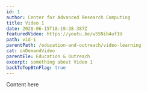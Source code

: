 ```yaml
---
id: 1
author: Center for Advanced Research Computing
title: Video 1
date: 2020-06-15T18:19:38.387Z
featuredVideo: https://youtu.be/w55Nib4uf1U
path: vid-1
parentPath: /education-and-outreach/video-learning
cat: onDemandVideo
parentEle: Education & Outreach
excerpt: something about Video 1
backToTopBtnFlag: true
---
```

Content here